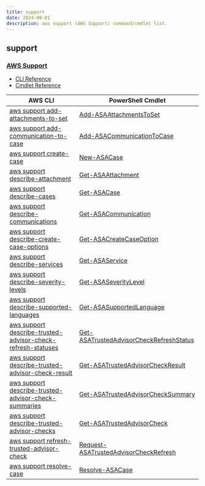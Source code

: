```yaml
---
title: support
date: 2024-06-01
description: aws support (AWS Support) command/cmdlet list.
---
```


## support

### [AWS Support](https://aws.amazon.com/premiumsupport/)

* [CLI Reference](https://awscli.amazonaws.com/v2/documentation/api/latest/reference/support/index.html)
* [Cmdlet Reference](https://docs.aws.amazon.com/powershell/latest/reference/items/AWS_Support_API_cmdlets.html)

|AWS CLI|PowerShell Cmdlet|
|----|----|
|[aws support add-attachments-to-set](https://awscli.amazonaws.com/v2/documentation/api/latest/reference/support/add-attachments-to-set.html)|[Add-ASAAttachmentsToSet](https://docs.aws.amazon.com/powershell/latest/reference/items/Add-ASAAttachmentsToSet.html)|
|[aws support add-communication-to-case](https://awscli.amazonaws.com/v2/documentation/api/latest/reference/support/add-communication-to-case.html)|[Add-ASACommunicationToCase](https://docs.aws.amazon.com/powershell/latest/reference/items/Add-ASACommunicationToCase.html)|
|[aws support create-case](https://awscli.amazonaws.com/v2/documentation/api/latest/reference/support/create-case.html)|[New-ASACase](https://docs.aws.amazon.com/powershell/latest/reference/items/New-ASACase.html)|
|[aws support describe-attachment](https://awscli.amazonaws.com/v2/documentation/api/latest/reference/support/describe-attachment.html)|[Get-ASAAttachment](https://docs.aws.amazon.com/powershell/latest/reference/items/Get-ASAAttachment.html)|
|[aws support describe-cases](https://awscli.amazonaws.com/v2/documentation/api/latest/reference/support/describe-cases.html)|[Get-ASACase](https://docs.aws.amazon.com/powershell/latest/reference/items/Get-ASACase.html)|
|[aws support describe-communications](https://awscli.amazonaws.com/v2/documentation/api/latest/reference/support/describe-communications.html)|[Get-ASACommunication](https://docs.aws.amazon.com/powershell/latest/reference/items/Get-ASACommunication.html)|
|[aws support describe-create-case-options](https://awscli.amazonaws.com/v2/documentation/api/latest/reference/support/describe-create-case-options.html)|[Get-ASACreateCaseOption](https://docs.aws.amazon.com/powershell/latest/reference/items/Get-ASACreateCaseOption.html)|
|[aws support describe-services](https://awscli.amazonaws.com/v2/documentation/api/latest/reference/support/describe-services.html)|[Get-ASAService](https://docs.aws.amazon.com/powershell/latest/reference/items/Get-ASAService.html)|
|[aws support describe-severity-levels](https://awscli.amazonaws.com/v2/documentation/api/latest/reference/support/describe-severity-levels.html)|[Get-ASASeverityLevel](https://docs.aws.amazon.com/powershell/latest/reference/items/Get-ASASeverityLevel.html)|
|[aws support describe-supported-languages](https://awscli.amazonaws.com/v2/documentation/api/latest/reference/support/describe-supported-languages.html)|[Get-ASASupportedLanguage](https://docs.aws.amazon.com/powershell/latest/reference/items/Get-ASASupportedLanguage.html)|
|[aws support describe-trusted-advisor-check-refresh-statuses](https://awscli.amazonaws.com/v2/documentation/api/latest/reference/support/describe-trusted-advisor-check-refresh-statuses.html)|[Get-ASATrustedAdvisorCheckRefreshStatus](https://docs.aws.amazon.com/powershell/latest/reference/items/Get-ASATrustedAdvisorCheckRefreshStatus.html)|
|[aws support describe-trusted-advisor-check-result](https://awscli.amazonaws.com/v2/documentation/api/latest/reference/support/describe-trusted-advisor-check-result.html)|[Get-ASATrustedAdvisorCheckResult](https://docs.aws.amazon.com/powershell/latest/reference/items/Get-ASATrustedAdvisorCheckResult.html)|
|[aws support describe-trusted-advisor-check-summaries](https://awscli.amazonaws.com/v2/documentation/api/latest/reference/support/describe-trusted-advisor-check-summaries.html)|[Get-ASATrustedAdvisorCheckSummary](https://docs.aws.amazon.com/powershell/latest/reference/items/Get-ASATrustedAdvisorCheckSummary.html)|
|[aws support describe-trusted-advisor-checks](https://awscli.amazonaws.com/v2/documentation/api/latest/reference/support/describe-trusted-advisor-checks.html)|[Get-ASATrustedAdvisorCheck](https://docs.aws.amazon.com/powershell/latest/reference/items/Get-ASATrustedAdvisorCheck.html)|
|[aws support refresh-trusted-advisor-check](https://awscli.amazonaws.com/v2/documentation/api/latest/reference/support/refresh-trusted-advisor-check.html)|[Request-ASATrustedAdvisorCheckRefresh](https://docs.aws.amazon.com/powershell/latest/reference/items/Request-ASATrustedAdvisorCheckRefresh.html)|
|[aws support resolve-case](https://awscli.amazonaws.com/v2/documentation/api/latest/reference/support/resolve-case.html)|[Resolve-ASACase](https://docs.aws.amazon.com/powershell/latest/reference/items/Resolve-ASACase.html)|

